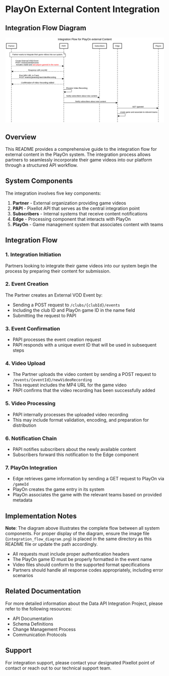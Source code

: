 # PlayOn External Content Integration

## Integration Flow Diagram

![Integration Flow for PlayOn external Content](../images/playon-external-content-flow.png)

## Overview

This README provides a comprehensive guide to the integration flow for external content in the PlayOn system. The integration process allows partners to seamlessly incorporate their game videos into our platform through a structured API workflow.

## System Components

The integration involves five key components:

1. **Partner** - External organization providing game videos
2. **PAPI** - Pixellot API that serves as the central integration point
3. **Subscribers** - Internal systems that receive content notifications
4. **Edge** - Processing component that interacts with PlayOn
5. **PlayOn** - Game management system that associates content with teams

## Integration Flow

### 1. Integration Initiation
Partners looking to integrate their game videos into our system begin the process by preparing their content for submission.

### 2. Event Creation
The Partner creates an External VOD Event by:
- Sending a POST request to `/clubs/{clubId}/events`
- Including the club ID and PlayOn game ID in the name field
- Submitting the request to PAPI

### 3. Event Confirmation
- PAPI processes the event creation request
- PAPI responds with a unique event ID that will be used in subsequent steps

### 4. Video Upload
- The Partner uploads the video content by sending a POST request to `/events/{eventId}/newVideoRecording`
- This request includes the MP4 URL for the game video
- PAPI confirms that the video recording has been successfully added

### 5. Video Processing
- PAPI internally processes the uploaded video recording
- This may include format validation, encoding, and preparation for distribution

### 6. Notification Chain
- PAPI notifies subscribers about the newly available content
- Subscribers forward this notification to the Edge component

### 7. PlayOn Integration
- Edge retrieves game information by sending a GET request to PlayOn via `/gameId`
- PlayOn creates the game entry in its system
- PlayOn associates the game with the relevant teams based on provided metadata

## Implementation Notes

**Note**: The diagram above illustrates the complete flow between all system components. For proper display of the diagram, ensure the image file (`integration_flow_diagram.png`) is placed in the same directory as this README file or update the path accordingly.

- All requests must include proper authentication headers
- The PlayOn game ID must be properly formatted in the event name
- Video files should conform to the supported format specifications
- Partners should handle all response codes appropriately, including error scenarios

## Related Documentation

For more detailed information about the Data API Integration Project, please refer to the following resources:
- API Documentation
- Schema Definitions
- Change Management Process
- Communication Protocols

## Support

For integration support, please contact your designated Pixellot point of contact or reach out to our technical support team.
